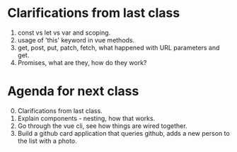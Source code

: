 # Clarifications from last class

1. const vs let vs var and scoping.
2. usage of 'this' keyword in vue methods. 
3. get, post, put, patch, fetch, what happened with URL parameters and get.
4. Promises, what are they, how do they work? 

# Agenda for next class
0. Clarifications from last class.
1. Explain components - nesting, how that works.
2. Go through the vue cli, see how things are wired together. 
3. Build a github card application that queries github, adds a new person to the list with a photo. 






